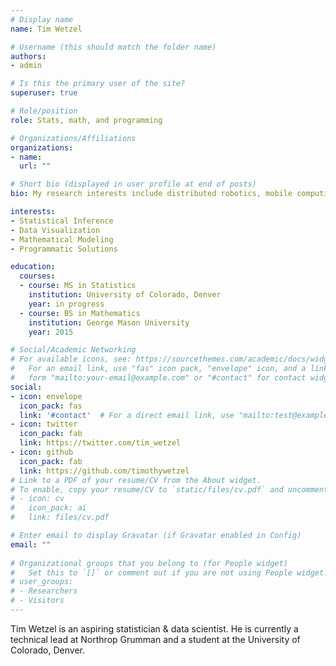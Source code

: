 ```yaml
---
# Display name
name: Tim Wetzel

# Username (this should match the folder name)
authors:
- admin

# Is this the primary user of the site?
superuser: true

# Role/position
role: Stats, math, and programming

# Organizations/Affiliations
organizations:
- name: 
  url: ""

# Short bio (displayed in user profile at end of posts)
bio: My research interests include distributed robotics, mobile computing and programmable matter.

interests:
- Statistical Inference
- Data Visualization
- Mathematical Modeling
- Programmatic Solutions

education:
  courses:
  - course: MS in Statistics
    institution: University of Colorado, Denver
    year: in progress
  - course: BS in Mathematics
    institution: George Mason University
    year: 2015

# Social/Academic Networking
# For available icons, see: https://sourcethemes.com/academic/docs/widgets/#icons
#   For an email link, use "fas" icon pack, "envelope" icon, and a link in the
#   form "mailto:your-email@example.com" or "#contact" for contact widget.
social:
- icon: envelope
  icon_pack: fas
  link: '#contact'  # For a direct email link, use "mailto:test@example.org".
- icon: twitter
  icon_pack: fab
  link: https://twitter.com/tim_wetzel
- icon: github
  icon_pack: fab
  link: https://github.com/timothywetzel
# Link to a PDF of your resume/CV from the About widget.
# To enable, copy your resume/CV to `static/files/cv.pdf` and uncomment the lines below.  
# - icon: cv
#   icon_pack: ai
#   link: files/cv.pdf

# Enter email to display Gravatar (if Gravatar enabled in Config)
email: ""
  
# Organizational groups that you belong to (for People widget)
#   Set this to `[]` or comment out if you are not using People widget.  
# user_groups:
# - Researchers
# - Visitors
---
```


Tim Wetzel is an aspiring statistician & data scientist. He is currently a technical lead at Northrop Grumman and a student at the University of Colorado, Denver.
